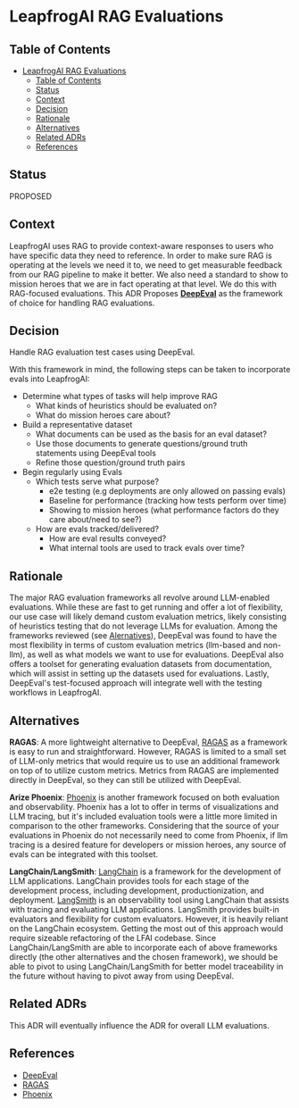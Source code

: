 # LeapfrogAI RAG Evaluations

## Table of Contents

- [LeapfrogAI RAG Evaluations](#leapfrogai-rag-evaluations)
  - [Table of Contents](#table-of-contents)
  - [Status](#status)
  - [Context](#context)
  - [Decision](#decision)
  - [Rationale](#rationale)
  - [Alternatives](#alternatives)
  - [Related ADRs](#related-adrs)
  - [References](#references)

## Status

PROPOSED

## Context

LeapfrogAI uses RAG to provide context-aware responses to users who have specific data they need to reference. In order to make sure RAG is operating at the levels we need it to, we need to get measurable feedback from our RAG pipeline to make it better. We also need a standard to show to mission heroes that we are in fact operating at that level. We do this with RAG-focused evaluations. This ADR Proposes **[DeepEval](https://docs.confident-ai.com/)** as the framework of choice for handling RAG evaluations.

## Decision

Handle RAG evaluation test cases using DeepEval.

With this framework in mind, the following steps can be taken to incorporate evals into LeapfrogAI:

- Determine what types of tasks will help improve RAG
  - What kinds of heuristics should be evaluated on?
  - What do mission heroes care about?
- Build a representative dataset
  - What documents can be used as the basis for an eval dataset?
  - Use those documents to generate questions/ground truth statements using DeepEval tools
  - Refine those question/ground truth pairs
- Begin regularly using Evals
  - Which tests serve what purpose?
    - e2e testing (e.g deployments are only allowed on passing evals)
    - Baseline for performance (tracking how tests perform over time)
    - Showing to mission heroes (what performance factors do they care about/need to see?)
  - How are evals tracked/delivered?
    - How are eval results conveyed?
    - What internal tools are used to track evals over time?

## Rationale
The major RAG evaluation frameworks all revolve around LLM-enabled evaluations. While these are fast to get running and offer a lot of flexibility, our use case will likely demand custom evaluation metrics, likely consisting of heuristics testing that do not leverage LLMs for evaluation. Among the frameworks reviewed (see [Alernatives](#alternatives)), DeepEval was found to have the most flexibility in terms of custom evaluation metrics (llm-based and non-llm), as well as what models we want to use for evaluations. DeepEval also offers a toolset for generating evaluation datasets from documentation, which will assist in setting up the datasets used for evaluations. Lastly, DeepEval's test-focused approach will integrate well with the testing workflows in LeapfrogAI.

## Alternatives
**RAGAS**: A more lightweight alternative to DeepEval, [RAGAS](https://docs.ragas.io/en/latest/index.html) as a framework is easy to run and straightforward. However, RAGAS is limited to a small set of LLM-only metrics that would require us to use an additional framework on top of to utilize custom metrics. Metrics from RAGAS are implemented directly in DeepEval, so they can still be utilized with DeepEval.

**Arize Phoenix**: [Phoenix](https://phoenix.arize.com/) is another framework focused on both evaluation and observability. Phoenix has a lot to offer in terms of visualizations and LLM tracing, but it's included evaluation tools were a little more limited in comparison to the other frameworks. Considering that the source of your evaluations in Phoenix do not necessarily need to come from Phoenix, if llm tracing is a desired feature for developers or mission heroes, any source of evals can be integrated with this toolset.

**LangChain/LangSmith**: [LangChain](https://python.langchain.com/v0.1/docs/get_started/introduction/) is a framework for the development of LLM applications. LangChain provides tools for each stage of the development process, including development, productionization, and deployment. [LangSmith](https://python.langchain.com/v0.1/docs/langsmith/) is an observability tool using LangChain that assists with tracing and evaluating LLM applications. LangSmith provides built-in evaluators and flexibility for custom evaluators. However, it is heavily reliant on the LangChain ecosystem. Getting the most out of this approach would require sizeable refactoring of the LFAI codebase. Since LangChain/LangSmith are able to incorporate each of above frameworks directly (the other alternatives and the chosen framework), we should be able to pivot to using LangChain/LangSmith for better model traceability in the future without having to pivot away from using DeepEval.

## Related ADRs
This ADR will eventually influence the ADR for overall LLM evaluations.

## References
- [DeepEval](https://docs.confident-ai.com/)
- [RAGAS](https://docs.ragas.io/en/latest/index.html)
- [Phoenix](https://phoenix.arize.com/)
